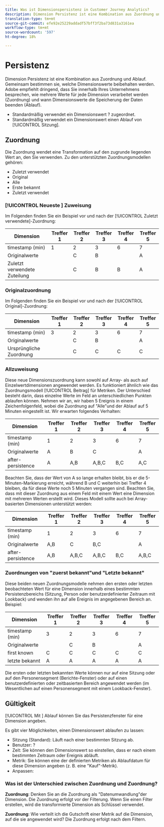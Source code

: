 ```yaml
---
title: Was ist Dimensionspersistenz in Customer Journey Analytics?
description: Dimension Persistenz ist eine Kombination aus Zuordnung und Ablauf. Gemeinsam bestimmen sie, welche Dimensionswerte beibehalten werden.
translation-type: tm+mt
source-git-commit: efe92e25229addadf57bff3f2ba73d831a3161ea
workflow-type: tm+mt
source-wordcount: '597'
ht-degree: 18%

---
```



# Persistenz

Dimension Persistenz ist eine Kombination aus Zuordnung und Ablauf. Gemeinsam bestimmen sie, welche Dimensionswerte beibehalten werden. Adobe empfiehlt dringend, dass Sie innerhalb Ihres Unternehmens besprechen, wie mehrere Werte für jede Dimension verarbeitet werden (Zuordnung) und wann Dimensionswerte die Speicherung der Daten beenden (Ablauf).

* Standardmäßig verwendet ein Dimensionswert ? zugeordnet.
* Standardmäßig verwendet ein Dimensionswert einen Ablauf von [!UICONTROL Sitzung].

## Zuordnung

Die Zuordnung wendet eine Transformation auf den zugrunde liegenden Wert an, den Sie verwenden. Zu den unterstützten Zuordnungsmodellen gehören:

* Zuletzt verwendet
* Original
* Alle
* Erste bekannt
* Zuletzt verwendet

### [!UICONTROL Neueste ] Zuweisung

Im Folgenden finden Sie ein Beispiel vor und nach der [!UICONTROL Zuletzt verwendete]-Zuordnung:

| Dimension | Treffer 1 | Treffer 2 | Treffer 3 | Treffer 4 | Treffer 5 |
| --- | --- | --- | --- | --- | --- |
| timestamp (min) | 1 | 2 | 3 | 6 | 7 |
| Originalwerte |  | C | B |  | A |
| Zuletzt verwendete Zuteilung |  | C | B | B | A |

###  Originalzuordnung

Im Folgenden finden Sie ein Beispiel vor und nach der [!UICONTROL Original]-Zuordnung:

| Dimension | Treffer 1 | Treffer 2 | Treffer 3 | Treffer 4 | Treffer 5 |
| --- | --- | --- | --- | --- | --- |
| timestamp (min) | 3 | 2 | 3 | 6 | 7 |
| Originalwerte |  | C | B |  | A |
| Ursprüngliche Zuordnung |  | C | C | C | C |

###  Allzuweisung

Diese neue Dimensionszuordnung kann sowohl auf Array- als auch auf Einzelwertdimensionen angewendet werden. Es funktioniert ähnlich wie das Zuordnungsmodell [!UICONTROL Beitrag] für Metriken. Der Unterschied besteht darin, dass einzelne Werte im Feld an unterschiedlichen Punkten ablaufen können. Nehmen wir an, wir haben 5 Ereignis in einem Zeichenfolgenfeld, wobei die Zuordnung auf &quot;Alle&quot;und der Ablauf auf 5 Minuten eingestellt ist. Wir erwarten folgendes Verhalten:

| Dimension | Treffer 1 | Treffer 2 | Treffer 3 | Treffer 4 | Treffer 5 |
| --- | --- | --- | --- | --- | --- |
| timestamp (min) | 1 | 2 | 3 | 6 | 7 |
| Originalwerte | A | B | C |  | A |
| after-persistence | A | A,B | A,B,C | B,C | A,C |

Beachten Sie, dass der Wert von A so lange erhalten bleibt, bis er die 5-Minuten-Markierung erreicht, während B und C weiterhin bei Treffer 4 bleiben, da für diese Werte noch 5 Minuten vergangen sind. Beachten Sie, dass mit dieser Zuordnung aus einem Feld mit einem Wert eine Dimension mit mehreren Werten erstellt wird. Dieses Modell sollte auch bei Array-basierten Dimensionen unterstützt werden:

| Dimension | Treffer 1 | Treffer 2 | Treffer 3 | Treffer 4 | Treffer 5 |
| --- | --- | --- | --- | --- | --- |
| timestamp (min) | 1 | 2 | 3 | 6 | 7 |
| Originalwerte | A,B | C | B,C |  | A |
| after-persistence | A,B | A,B,C | A,B,C | B,C | A,B,C |

### Zuordnungen von &quot;zuerst bekannt&quot;und &quot;Letzte bekannt&quot;

Diese beiden neuen Zuordnungsmodelle nehmen den ersten oder letzten beobachteten Wert für eine Dimension innerhalb eines bestimmten Persistenzbereichs (Sitzung, Person oder benutzerdefinierter Zeitraum mit Lookback) und wenden ihn auf alle Ereignis im angegebenen Bereich an. Beispiel: 

| Dimension | Treffer 1 | Treffer 2 | Treffer 3 | Treffer 4 | Treffer 5 |
| --- | --- | --- | --- | --- | --- |
| timestamp (min) | 3 | 2 | 3 | 6 | 7 |
| Originalwerte |  | C | B |  | A |
| first known | C | C | C | C | C |
| letzte bekannt | A | A | A | A | A |

Die ersten oder letzten bekannten Werte können nur auf eine Sitzung oder auf den Personensegment (Berichte-Fenster) oder auf einen benutzerdefinierten oder zeitbasierten Bereich angewendet werden (im Wesentlichen auf einen Personensegment mit einem Lookback-Fenster).

## Gültigkeit

[!UICONTROL Mit ] Ablauf können Sie das Persistenzfenster für eine Dimension angeben.

Es gibt vier Möglichkeiten, einen Dimensionswert ablaufen zu lassen:

* Sitzung (Standard): Läuft nach einer bestimmten Sitzung ab.
* Benutzer: ?
* Zeit: Sie können den Dimensionswert so einstellen, dass er nach einem bestimmten Zeitraum oder Ereignis abläuft.
* Metrik: Sie können eine der definierten Metriken als Ablaufdatum für diese Dimension angeben (z. B. eine &quot;Kauf&quot;-Metrik).
* Anpassen:

### Was ist der Unterschied zwischen Zuordnung und Zuordnung?

**Zuordnung**: Denken Sie an die Zuordnung als &quot;Datenumwandlung&quot;der Dimension. Die Zuordnung erfolgt vor der Filterung. Wenn Sie einen Filter erstellen, wird die transformierte Dimension als Schlüssel verwendet.

**Zuordnung**: Wie verteilt ich die Gutschrift einer Metrik auf die Dimension, auf die sie angewendet wird? Die Zuordnung erfolgt nach dem Filtern.

